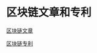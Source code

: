 # 区块链文章和专利
[区块链文章](https://learnblockchain.cn/people/5160/articles)

[区块链专利](http://www.soopat.com/Home/Result?Sort=&View=0&Columns=&Valid=&Embed=&Db=&Ids=&FolderIds=&FolderId=&ImportPatentIndex=&Filter=&SearchWord=%E5%AD%99%E6%88%90%E7%AB%B9&FMZL=Y)
